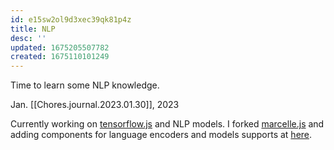 ```yaml
---
id: e15sw2ol9d3xec39qk81p4z
title: NLP
desc: ''
updated: 1675205507782
created: 1675110101249
---
```


Time to learn some NLP knowledge.

Jan. [[Chores.journal.2023.01.30]], 2023

 Currently working on [tensorflow.js](https://github.com/tensorflow/tfjs) and NLP models. I forked [marcelle.js](https://marcelle.dev) and adding components for language encoders and models supports at [here](https://github.com/cy-moi/marcelle/tree/0.0.6-sentence-encoder).